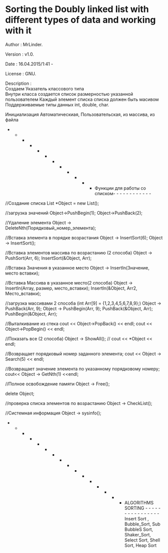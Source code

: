 # Sorting the Doubly linked list with different types of data and working with it

Author       : MrLinder.

Version      : v1.0.

Date         : 16.04.2015/1:41 - 

License      : GNU.
 
Description  : 																	
Создаем Указатель классового типа			
Внутри класса создается список размерностью указанной пользователем
Каждый элемент списка списка должен быть масивом
Поддерживаемые типы данных int, double, char.

Инициализация Автоматическиая, Пользовательская, из массива, из файла

- - - - - - - - - - - - Функции для работы со списком- - - - - - - - - - - - 

//Создание списка
List<int> *Object = new List<int>();

//загрузка значений
Object->PushBegin(1);
Object->PushBack(2);

//Удаление элемента 
Object -> DeleteNth(Порядковый_номер_элемента);

//Вставка элемента в порядке возрастания
Object -> InsertSort(6);
Object -> InsertSort();

//Вставка элементов массива по возрастанию (2 способа)
Object -> PushSort(Arr, 6);
InsertSort(&Object, Arr);

//Вставка Значения в указанное место
Object -> InsertIn(Значение, место вставки);

//Вставка Массива в указанное место(2 способа)
Object -> InsertIn(Array, размер, место_вставки);
InsertIn(&Object, Arr2, Место_вставки);

//загрузка массивами 2 способа (int Arr[9] = {1,2,3,4,5,6,7,8,9};)
Object -> PushBack(Arr, 9);
Object -> PushBegin(Arr, 9);
PushBack(&Object, Arr);
PushBegin(&Object, Arr);

//Выталкивание из стека
cout << Object->PopBack() << endl; 
cout << Object->PopBegin() << endl;

//Показать все (2 способа)
Object -> ShowAll();	//
cout << *Object << endl;

//Возвращает порядковый номер заданного элемента;
cout << Object -> Search(5) << endl;

//Возвращает значение элемента по указанному порядковому номеру;
cout<<  Object -> GetNth(1) <<endl;

//Полное освобождение памяти
Object -> Free();

delete Object;

//проверка списка элементов по возрастанию
Object -> CheckList();

//Системная информация
Object -> sysinfo();

- - - - - - - - - - - - - - - - ALGORITHMS SORTING - - - - - - - - - - - - - - - - 
	Insert Sort , Bubble_Sort, 	Sub BubbleS Sort, 	Shaker_Sort, 	Select Sort, 	Shell Sort, 	Heap Sort
